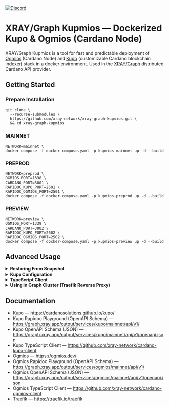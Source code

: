 <a href="https://discord.gg/WhZmm46APN"><img alt="Discord" src="https://img.shields.io/discord/852538978946383893?style=for-the-badge&logo=discord&label=Discord&labelColor=%231940ED&color=%233FCB9B"></a>

# XRAY/Graph Kupmios — Dockerized Kupo & Ogmios (Cardano Node)

XRAY/Graph Kupmios is a tool for fast and predictable deployment of [Ogmios](https://ogmios.dev) (Cardano Node) and [Kupo](https://cardanosolutions.github.io/kupo/) (customizable Cardano blockchain indexer) stack in a docker environment. Used in the [XRAY/Graph](https://xray.app/) distributed Cardano API provider.

## Getting Started

### Prepare Installation

``` console
git clone \
  --recurse-submodules \
  https://github.com/xray-network/xray-graph-kupmios.git \
  && cd xray-graph-kupmios
```

### MAINNET

``` console
NETWORK=mainnet \
docker compose -f docker-compose.yaml -p kupmios-mainnet up -d --build
```

### PREPROD

``` console
NETWORK=preprod \
OGMIOS_PORT=1338 \
CARDANO_PORT=3001 \
RAPIDOC_KUPO_PORT=2601 \
RAPIDOC_OGMIOS_PORT=2501 \
docker compose -f docker-compose.yaml -p kupmios-preprod up -d --build
```

### PREVIEW

``` console
NETWORK=preview \
OGMIOS_PORT=1339 \
CARDANO_PORT=3002 \
RAPIDOC_KUPO_PORT=2602 \
RAPIDOC_OGMIOS_PORT=2502 \
docker compose -f docker-compose.yaml -p kupmios-preview up -d --build
```

## Advanced Usage

<details>
  <summary><b>Restoring From Snapshot</b></summary>
  
## Step 0: Installing Dependencies

Installing dependepcies (if needed):
``` console
sudo apt update && sudo apt install zstd jq wget -y
```

## Step 1: Restoring Cardano Node DB

1. Enter root dir:
``` console
cd xray-graph-kupmios
```

2. Run docker compose up (clean run):
  ``` console
NETWORK=mainnet \
docker compose -f docker-compose.yaml -p kupmios-mainnet up -d --build
```

3. Stop cardano-node-ogmios container:
``` console
docker stop *container_id*
```

4. Download lates cardano-node-ogmios db:
``` console
wget -c -O - "https://downloads.csnapshots.io/mainnet/$(wget -qO- https://downloads.csnapshots.io/mainnet/mainnet-db-snapshot.json | jq -r .[].file_name)" | zstd -d -c | tar -x -C ./snapshots
```

5. Get node_db volume id:
``` console
docker volume ls
```

6. Remove cardano-node-ogmios db and copy downloaded:
```
sudo rm -rf /var/lib/docker/volumes/*cardano-node-ogmios_node_db-volume-id*/_data \
sudo mv ./snapshots/db /var/lib/docker/volumes/*cardano-node-ogmios_node_db-volume-id*/_data
```

7. Start cardano-node-ogmios container:

``` console
docker start *container_id*
```

</details>

<details>
  <summary><b>Kupo Configuration</b></summary>

``` console
KUPO_MATCH_PREVIEW=* \
KUPO_SINCE_PREVIEW=origin \
docker compose --profile preview up -d
```

</details>

<details>
  <summary><b>TypeScript Client</b></summary>
  
We recommend to use `cardano-kupo-client`. Visit [cardano-kupo-client](https://github.com/xray-network/cardano-kupo-client) repo for more information.
We recommend to use `cardano-ogmios-client`. Visit [cardano-ogmios-client](https://github.com/xray-network/cardano-ogmios-client) repo for more information.

</details>

<details>
  <summary><b>Using in Graph Cluster (Traefik Reverse Proxy)</b></summary>

1. Clone and run Traefik:
``` console
git clone https://github.com/xray-network/traefik-docker.git \
&& cd traefik-docker \
&& docker compose -up d
```

2. Set `BEARER_RESOLVER_TOKEN` and `docker-compose.xray.yaml`:
``` console
NETWORK=mainnet \
BEARER_RESOLVER_TOKEN=your_access_token \
docker compose -f docker-compose.xray.yaml -p kupmios-mainnet up -d --build
```

</details>

## Documentation

* Kupo — https://cardanosolutions.github.io/kupo/
* Kupo Rapidoc Playground (OpenAPI Schema) — https://graph.xray.app/output/services/kupo/mainnet/api/v1/
* Kupo OpenAPI Schema (JSON) — https://graph.xray.app/output/services/kupo/mainnet/api/v1/openapi.json
* Kupo TypeScript Client — https://github.com/xray-network/cardano-kupo-client
* Ogmios — https://ogmios.dev/
* Ogmios Rapidoc Playground (OpenAPI Schema) — https://graph.xray.app/output/services/ogmios/mainnet/api/v1/
* Ogmios OpenAPI Schema (JSON) — https://graph.xray.app/output/services/ogmios/mainnet/api/v1/openapi.json
* Ogmios TypeScript Client — https://github.com/xray-network/cardano-ogmios-client
* Traefik — https://traefik.io/traefik
